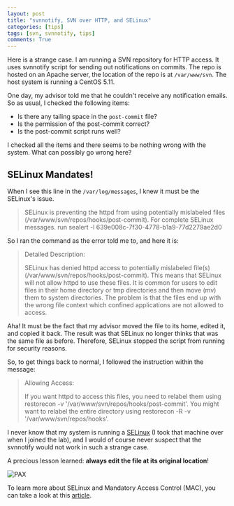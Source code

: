 ```yaml
---
layout: post
title: "svnnotify, SVN over HTTP, and SELinux"
categories: [tips]
tags: [svn, svnnotify, tips]
comments: True
---
```


Here is a strange case.
I am running a SVN repository for HTTP access.
It uses svnnotify script for sending out notifications on commits.
The repo is hosted on an Apache server, the location of the repo is at `/var/www/svn`.
The host system is running a CentOS 5.11.


One day, my advisor told me that he couldn't receive any notification emails.
So as usual, I checked the following items:

* Is there any tailing space in the `post-commit` file?
* Is the permission of the post-commit correct?
* Is the post-commit script runs well?

I checked all the items and there seems to be nothing wrong with the system.
What can possibly go wrong here?

## SELinux Mandates!

When I see this line in the `/var/log/messages`, I knew it must be the SELinux's issue.

> SELinux is preventing the httpd from using potentially mislabeled files
> (/var/www/svn/repos/hooks/post-commit).
> For complete SELinux messages. run sealert -l 639e008c-7f30-4778-b1a9-77d2279ae2d0

So I ran the command as the error told me to, and here it is:

> Detailed Description:
> 
> SELinux has denied httpd access to potentially mislabeled file(s)
> (/var/www/svn/repos/hooks/post-commit). This means that SELinux will not allow
> httpd to use these files. It is common for users to edit files in their home
> directory or tmp directories and then move (mv) them to system directories. The
> problem is that the files end up with the wrong file context which confined
> applications are not allowed to access.

Aha!
It must be the fact that my advisor moved the file to its home,
edited it, and copied it back.
The result was that SELinux no longer thinks that was the same file as before.
Therefore, SELinux stopped the script from running for security reasons.

So, to get things back to normal, I followed the instruction within the message:

> Allowing Access:
> 
> If you want httpd to access this files, you need to relabel them using
> restorecon -v '/var/www/svn/repos/hooks/post-commit'. You might want to relabel
> the entire directory using restorecon -R -v '/var/www/svn/repos/hooks'.

I never know that my system is running a [SELinux][centos-selinux] (I took that machine over when I joined the lab), 
and I would of course never suspect that the svnnotify would not work in such a strange case.

A precious lesson learned: **always edit the file at its original location**!

![PAX](https://upload.wikimedia.org/wikipedia/commons/b/ba/Pax_tux.png)

To learn more about SELinux and Mandatory Access Control (MAC), 
you can take a look at this [article][article].

[article]: http://www.linux-magazine.com/Issues/2008/91/SE-Linux
[centos-selinux]: https://wiki.centos.org/HowTos/SELinux
